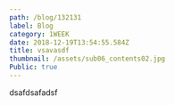 ```yaml
---
path: /blog/132131
label: Blog
category: 1WEEK
date: 2018-12-19T13:54:55.584Z
title: vsavasdf
thumbnail: /assets/sub06_contents02.jpg
Public: true
---
```

dsafdsafadsf
